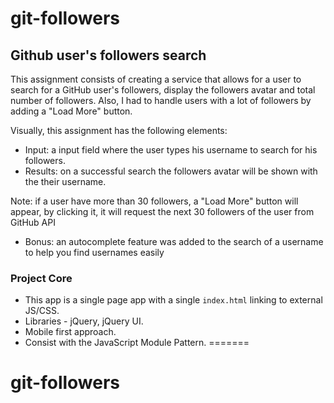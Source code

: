 # git-followers

##  Github user's followers search
This assignment consists of creating a service that allows for a user to search for a GitHub user's followers, display the followers avatar and total number of followers.
Also, I had to handle users with a lot of followers by adding a "Load More" button.


Visually, this assignment has the following elements:

* Input: a input field where the user types his username to search for his followers.
* Results: on a successful search the followers avatar will be shown with the their username. 

Note: if a user have more than 30 followers, a "Load More" button will appear, by clicking it, it will request the next 30 followers of the user from GitHub API

* Bonus: ​an autocomplete feature was added to the search of a username to help you find usernames easily


### Project Core
* This app is a single page app with a single `index.html`
linking to external JS/CSS.
* Libraries - jQuery, jQuery UI.
* Mobile first approach.
* Consist with the JavaScript Module Pattern.
=======
# git-followers
